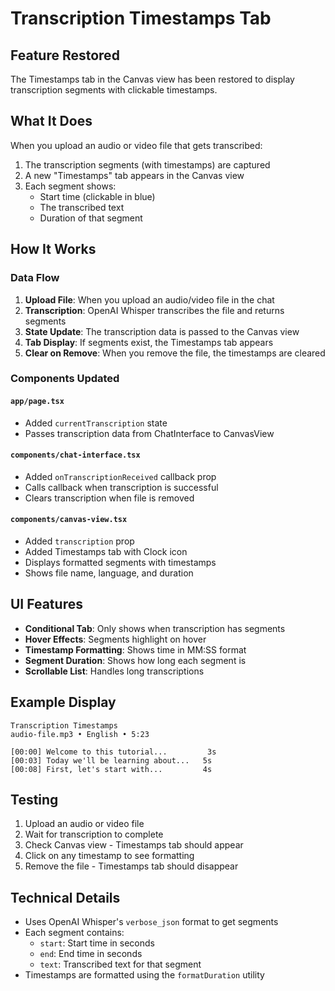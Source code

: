 # Transcription Timestamps Tab

## Feature Restored
The Timestamps tab in the Canvas view has been restored to display transcription segments with clickable timestamps.

## What It Does
When you upload an audio or video file that gets transcribed:
1. The transcription segments (with timestamps) are captured
2. A new "Timestamps" tab appears in the Canvas view
3. Each segment shows:
   - Start time (clickable in blue)
   - The transcribed text
   - Duration of that segment

## How It Works

### Data Flow
1. **Upload File**: When you upload an audio/video file in the chat
2. **Transcription**: OpenAI Whisper transcribes the file and returns segments
3. **State Update**: The transcription data is passed to the Canvas view
4. **Tab Display**: If segments exist, the Timestamps tab appears
5. **Clear on Remove**: When you remove the file, the timestamps are cleared

### Components Updated

#### `app/page.tsx`
- Added `currentTranscription` state
- Passes transcription data from ChatInterface to CanvasView

#### `components/chat-interface.tsx`
- Added `onTranscriptionReceived` callback prop
- Calls callback when transcription is successful
- Clears transcription when file is removed

#### `components/canvas-view.tsx`
- Added `transcription` prop
- Added Timestamps tab with Clock icon
- Displays formatted segments with timestamps
- Shows file name, language, and duration

## UI Features
- **Conditional Tab**: Only shows when transcription has segments
- **Hover Effects**: Segments highlight on hover
- **Timestamp Formatting**: Shows time in MM:SS format
- **Segment Duration**: Shows how long each segment is
- **Scrollable List**: Handles long transcriptions

## Example Display
```
Transcription Timestamps
audio-file.mp3 • English • 5:23

[00:00] Welcome to this tutorial...         3s
[00:03] Today we'll be learning about...   5s
[00:08] First, let's start with...         4s
```

## Testing
1. Upload an audio or video file
2. Wait for transcription to complete
3. Check Canvas view - Timestamps tab should appear
4. Click on any timestamp to see formatting
5. Remove the file - Timestamps tab should disappear

## Technical Details
- Uses OpenAI Whisper's `verbose_json` format to get segments
- Each segment contains:
  - `start`: Start time in seconds
  - `end`: End time in seconds  
  - `text`: Transcribed text for that segment
- Timestamps are formatted using the `formatDuration` utility